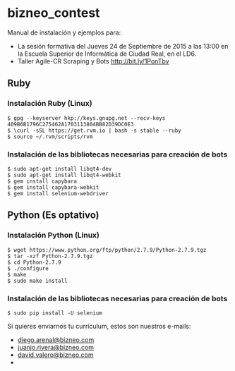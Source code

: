 # bizneo_contest
Manual de instalación y ejemplos para:
* La sesión formativa del Jueves 24 de Septiembre de 2015 a las 13:00 en la Escuela Superior de Informática de Ciudad Real, en el LD6.
* Taller Agile-CR Scraping y Bots http://bit.ly/1PonTbv

## Ruby

### Instalación Ruby (Linux)
```
$ gpg --keyserver hkp://keys.gnupg.net --recv-keys 409B6B1796C275462A1703113804BB82D39DC0E3
$ \curl -sSL https://get.rvm.io | bash -s stable --ruby
$ source ~/.rvm/scripts/rvm
```

### Instalación de las bibliotecas necesarias para creación de bots
```
$ sudo apt-get install libqt4-dev
$ sudo apt-get install libqt4-webkit
$ gem install capybara
$ gem install capybara-webkit
$ gem install selenium-webdriver
```

## Python (Es optativo)

### Instalación Python (Linux)
```
$ wget https://www.python.org/ftp/python/2.7.9/Python-2.7.9.tgz
$ tar -xzf Python-2.7.9.tgz
$ cd Python-2.7.9
$ ./configure 
$ make 
$ sudo make install 
```
### Instalación de las bibliotecas necesarias para creación de bots
```
$ sudo pip install -U selenium
```


Si quieres enviarnos tu currículum, estos son nuestros e-mails:

* diego.arenal@bizneo.com
* juanjo.rivera@bizneo.com
* david.valero@bizneo.com
* 
